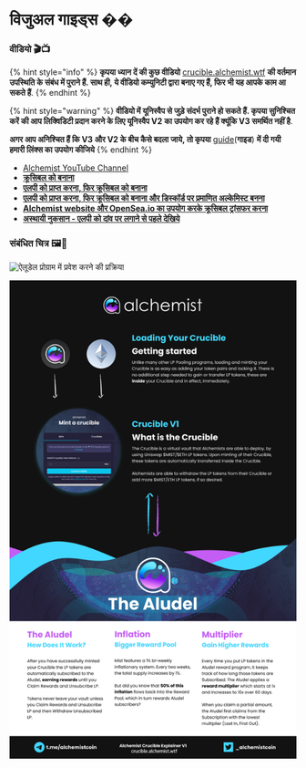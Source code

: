 # विजुअल गाइड्स  ��

### **वीडियो 🎬📺**

{% hint style="info" %}
**कृपया ध्यान दें की कुछ वीडियो** [crucible.alchemist.wtf](https://crucible.alchemist.wtf/) **की वर्तमान उपस्थिति के संबंध में पुराने हैं. साथ ही, ये वीडियो कम्युनिटी द्वारा बनाए गए हैं, फिर भी यह आपके काम आ सकते हैं**.
{% endhint %}

{% hint style="warning" %}
**वीडियो में यूनिस्वैप से जुड़े संदर्भ पुराने हो सकते हैं. कृपया सुनिश्चित करें की आप लिक्विडिटी प्रदान करने के लिए यूनिस्वैप V2 का उपयोग कर रहे हैं क्यूंकि V3 समर्थित नहीं है**.

**अगर आप अनिश्चित हैं कि V3 और V2 के बीच कैसे बदला जाये, तो कृपया** [guide](../acquiring-and-subscribing.md)\(**गाइड**\) **में दी गयी हमारी लिंक्स का उपयोग कीजिये**
{% endhint %}

* [Alchemist YouTube Channel](https://www.youtube.com/channel/UCIs4LugynLei2TN__lJh-6Q)
* [**क्रूसिबल को बनाना**](https://www.youtube.com/watch?v=Rl9Rf-3Sp-8)
* [**एलपी को प्राप्त करना, फिर क्रूसिबल को बनाना**](https://www.youtube.com/watch?v=Ga1qcQ6x3as)
* [**एलपी को प्राप्त करना, फिर क्रूसिबल को बनाना और डिस्कॉर्ड पर प्रमाणित अल्केमिस्ट बनना**](https://www.youtube.com/watch?v=k7MO1QpqCds)
* [**Alchemist website और OpenSea.io का उपयोग करके क्रूसिबल ट्रांसफर करना** ](https://www.youtube.com/watch?v=i2MCYimelBM)
* [**अस्थायी नुकसान - एलपी को दांव पर लगाने से पहले देखिये**](https://www.youtube.com/watch?v=8XJ1MSTEuU0)

### **संबंधित चित्र 🖼🎨**

![&#x910;&#x932;&#x942;&#x921;&#x947;&#x932; &#x92A;&#x94D;&#x930;&#x94B;&#x917;&#x94D;&#x930;&#x93E;&#x92E; &#x92E;&#x947;&#x902; &#x92A;&#x94D;&#x930;&#x935;&#x947;&#x936; &#x915;&#x930;&#x928;&#x947; &#x915;&#x940; &#x92A;&#x94D;&#x930;&#x915;&#x94D;&#x930;&#x93F;&#x92F;&#x93E;](https://i.imgur.com/7sK0Jr2.png)

![&#x910;&#x932;&#x942;&#x921;&#x947;&#x932; &#x915;&#x947; &#x92A;&#x940;&#x91B;&#x947; &#x915;&#x940; &#x935;&#x93F;&#x924;&#x94D;&#x924;&#x93F;](../.gitbook/assets/visual-guide-2-after.jpg)



